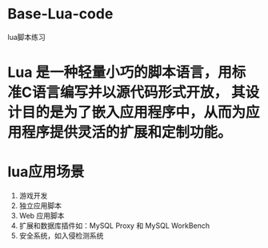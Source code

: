 # Base-Lua-code
lua脚本练习
# Lua 是一种轻量小巧的脚本语言，用标准C语言编写并以源代码形式开放， 其设计目的是为了嵌入应用程序中，从而为应用程序提供灵活的扩展和定制功能。

# lua应用场景
1. 游戏开发
2. 独立应用脚本
3. Web 应用脚本
4. 扩展和数据库插件如：MySQL Proxy 和 MySQL WorkBench
5. 安全系统，如入侵检测系统

